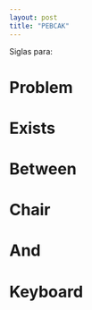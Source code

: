 ```yaml
---
layout: post
title: "PEBCAK"
---
```


Siglas para<!--more-->:

# **P**roblem

# **E**xists

# **B**etween

# **C**hair

# **A**nd

# **K**eyboard
